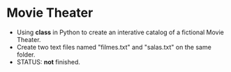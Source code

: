 # Movie Theater
- Using **class** in Python to create an interative catalog of a fictional Movie Theater.
- Create two text files named "filmes.txt" and "salas.txt" on the same folder.
- STATUS: **not** finished.
